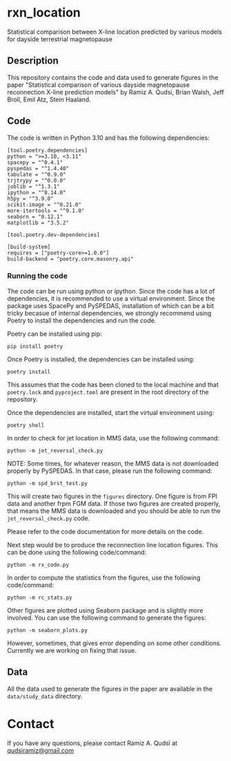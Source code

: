 # rxn_location
Statistical comparison between X-line location predicted by various models for dayside terrestrial magnetopause

## Description
This repository contains the code and data used to generate figures in the paper "Statistical
comparison of various dayside magnetopause reconnection X-line prediction models" by Ramiz A. Qudsi,
Brian Walsh, Jeff Broll, Emil Atz, Stein Haaland.

## Code
The code is written in Python 3.10 and has the following dependencies:

```
[tool.poetry.dependencies]
python = ">=3.10, <3.11"
spacepy = "^0.4.1"
pyspedas = "^1.4.40"
tabulate = "^0.9.0"
trjtrypy = "^0.0.0"
joblib = "^1.3.1"
ipython = "^8.14.0"
h5py = "^3.9.0"
scikit-image = "^0.21.0"
more-itertools = "^9.1.0"
seaborn = "0.12.1"
matplotlib = "3.5.2"

[tool.poetry.dev-dependencies]

[build-system]
requires = ["poetry-core>=1.0.0"]
build-backend = "poetry.core.masonry.api"
```
### Running the code
The code can be run using python or ipython. Since the code has a lot of dependencies, it is
recommended to use a virtual environment.
Since the package uses SpacePy and PySPEDAS, installation of which can be a bit tricky becasue of
internal dependencies, we strongly recommend using Poetry to install the dependencies and run the
code.

Poetry can be installed using pip:
```
pip install poetry
```
Once Poetry is installed, the dependencies can be installed using:
```
poetry install
```
This assumes that the code has been cloned to the local machine and that ```poetry.lock``` and
```pyproject.toml``` are present in the root directory of the repository.

Once the dependencies are installed, start the virtual environment using:
```
poetry shell
```

In order to check for jet location in MMS data, use the following command:
```
python -m jet_reversal_check.py
```

NOTE: Some times, for whatever reason, the MMS data is not downloaded properly by PySPEDAS. In that
case, please run the following command:
```
python -m spd_brst_test.py
```

This will create two figures in the ```figures``` directory. One figure is from FPI data and another
frpm FGM data. If those two figures are created properly, that means the MMS data is downloaded and
you should be able to run the ```jet_reversal_check.py``` code.

Please refer to the code documentation for more details on the code.

Next step would be to produce the reconnection line location figures. This can be done using the 
following code/command:
```
python -m rx_code.py
```

In order to compute the statistics from the figures, use the following code/command:
```
python -m rc_stats.py
```

Other figures are plotted using Seaborn package and is slightly more involved. You can use the
following command to generate the figures:
```
python -m seaborn_plots.py
```
However, sometimes, that gives error depending on some other conditions. Currently we are working on
fixing that issue.

## Data
All the data used to generate the figures in the paper are available in the ```data/study_data```
directory.


# Contact
If you have any questions, please contact Ramiz A. Qudsi at qudsiramiz@gmail.com
